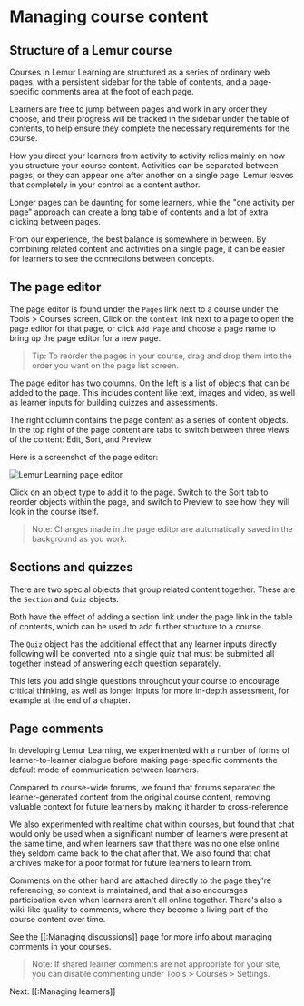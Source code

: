 # Managing course content

## Structure of a Lemur course

Courses in Lemur Learning are structured as a series of ordinary web pages,
with a persistent sidebar for the table of contents, and a page-specific
comments area at the foot of each page.

Learners are free to jump between pages and work in any order they choose,
and their progress will  be tracked in the sidebar under the table of
contents, to help ensure they complete the necessary requirements for
the course.

How you direct your learners from activity to activity relies mainly on
how you structure your course content. Activities can be separated between
pages, or they can appear one after another on a single page. Lemur leaves
that completely in your control as a content author.

Longer pages can be daunting for some learners, while the "one activity
per page" approach can create a long table of contents and a lot of extra
clicking between pages.

From our experience, the best balance is somewhere in between. By
combining related content and activities on a single page, it can be
easier for learners to see the connections between concepts.

## The page editor

The page editor is found under the `Pages` link next to a course under
the Tools > Courses screen. Click on the `Content` link next to a page
to open the page editor for that page, or click `Add Page` and choose
a page name to bring up the page editor for a new page.

> Tip: To reorder the pages in your course, drag and drop them into the order
you want on the page list screen.

The page editor has two columns. On the left is a list of objects that
can be added to the page. This includes content like text, images and
video, as well as learner inputs for building quizzes and assessments.

The right column contains the page content as a series of content
objects. In the top right of the page content are tabs to switch
between three views of the content: Edit, Sort, and Preview.

Here is a screenshot of the page editor:

![Lemur Learning page editor](/apps/docs/docs/1.0/pix/page-editor.png)

Click on an object type to add it to the page. Switch to the Sort
tab to reorder objects within the page, and switch to Preview to see
how they will look in the course itself.

> Note: Changes made in the page editor are automatically saved in the background
as you work.

## Sections and quizzes

There are two special objects that group related content together.
These are the `Section` and `Quiz` objects.

Both have the effect of adding a section link under the page link in
the table of contents, which can be used to add further structure to
a course.

The `Quiz` object has the additional effect that any learner inputs
directly following will be converted into a single quiz that must
be submitted all together instead of answering each question
separately.

This lets you add single questions throughout your course to encourage
critical thinking, as well as longer inputs for more in-depth assessment,
for example at the end of a chapter.

## Page comments

In developing Lemur Learning, we experimented with a number of forms of
learner-to-learner dialogue before making page-specific comments the
default mode of communication between learners.

Compared to course-wide forums, we found that forums separated the
learner-generated content from the original course content, removing
valuable context for future learners by making it harder to cross-reference.

We also experimented with realtime chat within courses, but found that
chat would only be used when a significant number of learners were
present at the same time, and when learners saw that there was no one
else online they seldom came back to the chat after that. We also found
that chat archives make for a poor format for future learners to
learn from.

Comments on the other hand are attached directly to the page they're
referencing, so context is maintained, and that also encourages
participation even when learners aren't all online together. There's
also a wiki-like quality to comments, where they become a living part
of the course content over time.

See the [[:Managing discussions]] page for more info about managing
comments in your courses.

> Note: If shared learner comments are not appropriate for your site, you can disable
commenting under Tools > Courses > Settings.

Next: [[:Managing learners]]